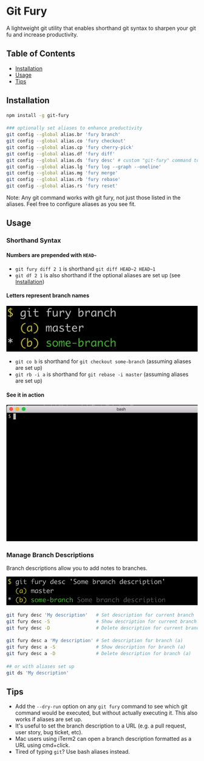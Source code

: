 # Git Fury

A lightweight git utility that enables shorthand git syntax to sharpen your git fu and increase productivity.

## Table of Contents

- [Installation](#installation)
- [Usage](#usage)
- [Tips](#tips)

## Installation

```sh
npm install -g git-fury

### optionally set aliases to enhance productivity
git config --global alias.br 'fury branch'
git config --global alias.co 'fury checkout'
git config --global alias.cp 'fury cherry-pick'
git config --global alias.df 'fury diff'
git config --global alias.ds 'fury desc' # custom "git-fury" command to set and delete branch descriptions
git config --global alias.lg 'fury log --graph --oneline'
git config --global alias.mg 'fury merge'
git config --global alias.rb 'fury rebase'
git config --global alias.rs 'fury reset'
```

Note: Any git command works with git fury, not just those listed in the aliases. Feel free to configure aliases as you see fit.

## Usage

### Shorthand Syntax

#### Numbers are prepended with `HEAD~`

  - `git fury diff 2 1` is shorthand `git diff HEAD~2 HEAD~1`
  - `git df 2 1` is also shorthand if the optional aliases are set up (see [Installation](#installation))

#### Letters represent branch names

![](images/basic-example.png)
 - `git co b` is shorthand for `git checkout some-branch` (assuming aliases are set up)
 - `git rb -i a` is shorthand for `git rebase -i master` (assuming aliases are set up)

#### See it in action

![](images/demo.gif)

### Manage Branch Descriptions

Branch descriptions allow you to add notes to branches.

![](images/set-branch-description.png)

```sh
git fury desc 'My description'   # Set description for current branch
git fury desc -S                 # Show description for current branch
git fury desc -D                 # Delete description for current branch

git fury desc a 'My description' # Set description for branch (a)
git fury desc a -S               # Show description for branch (a)
git fury desc a -D               # Delete description for branch (a)

## or with aliases set up
git ds 'My description'
```

## Tips

- Add the `--dry-run` option on any `git fury` command to see which git command would be executed, but without actually executing it. This also works if aliases are set up.
- It's useful to set the branch description to a URL (e.g. a pull request, user story, bug ticket, etc).
- Mac users using iTerm2 can open a branch description formatted as a URL using cmd+click.
- Tired of typing `git`? Use bash aliases instead.